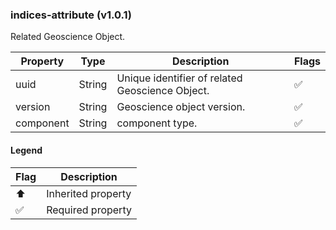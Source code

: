 ### indices-attribute (v1.0.1)
Related Geoscience Object.

| Property | Type | Description | Flags |
|---|---|---|---|
| uuid | String | Unique identifier of related Geoscience Object. | ✅ |
| version | String | Geoscience object version. | ✅ |
| component | String | component type. | ✅ |


#### Legend

| Flag | Description |
| --- | --- |
| ⬆️ | Inherited property |
| ✅ | Required property |

